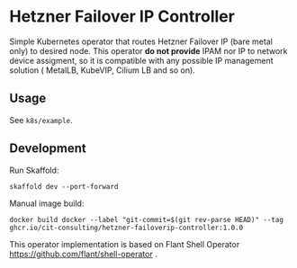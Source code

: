 # Hetzner Failover IP Controller

Simple Kubernetes operator that routes Hetzner Failover IP (bare metal only) to desired node. This operator **do not
provide** IPAM nor IP to network device assigment, so it is compatible with any possible IP management solution (
MetalLB, KubeVIP, Cilium LB and so on).

## Usage

See `k8s/example`.

## Development

Run Skaffold:

`skaffold dev --port-forward`

Manual image build:

`docker build docker --label "git-commit=$(git rev-parse HEAD)" --tag ghcr.io/cit-consulting/hetzner-failoverip-controller:1.0.0`

This operator implementation is based on Flant Shell Operator https://github.com/flant/shell-operator .
